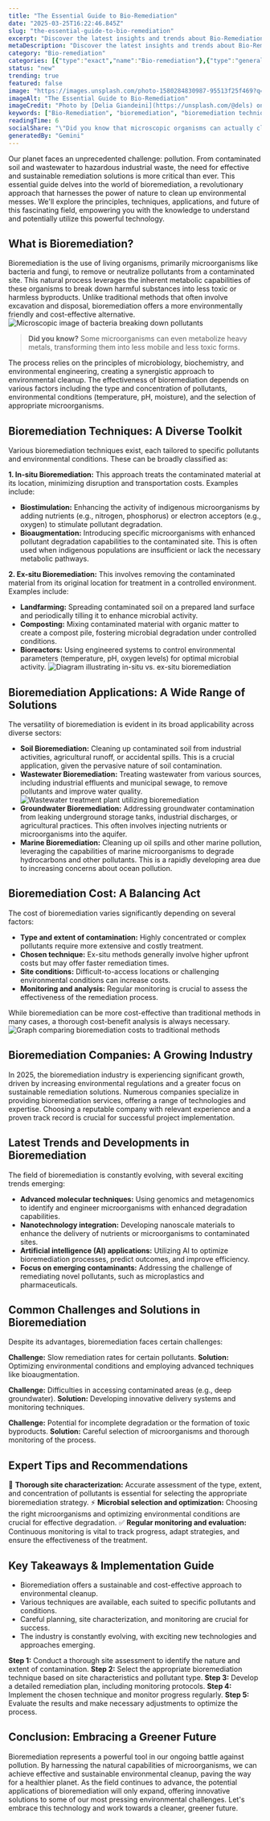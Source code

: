 ```yaml
---
title: "The Essential Guide to Bio-Remediation"
date: "2025-03-25T16:22:46.845Z"
slug: "the-essential-guide-to-bio-remediation"
excerpt: "Discover the latest insights and trends about Bio-Remediation. This comprehensive guide covers everything you need to know about Bio-Remediation in 2025."
metaDescription: "Discover the latest insights and trends about Bio-Remediation. This comprehensive guide covers everything you need to know about Bio-Remediation in 2025."
category: "Bio-remediation"
categories: [{"type":"exact","name":"Bio-remediation"},{"type":"general","name":"Environmental Science"},{"type":"medium","name":"Microbial Ecology"},{"type":"specific","name":"Enzyme Technology"},{"type":"niche","name":"Microbial Consortia"}]
status: "new"
trending: true
featured: false
image: "https://images.unsplash.com/photo-1580284830987-95513f25f469?q=85&w=1200&fit=max&fm=webp&auto=compress"
imageAlt: "The Essential Guide to Bio-Remediation"
imageCredit: "Photo by [Delia Giandeini](https://unsplash.com/@dels) on Unsplash"
keywords: ["Bio-Remediation", "bioremediation", "bioremediation techniques", "bioremediation cost", "bioremediation applications", "what is bioremediation", "bioremediation process", "bioremediation companies", "soil bioremediation", "wastewater bioremediation"]
readingTime: 6
socialShare: "\"Did you know that microscopic organisms can actually clean up pollution? Bioremediation harnesses nature's power for sustainable environmental cleanup – it's a game-changer!\""
generatedBy: "Gemini"
---
```




Our planet faces an unprecedented challenge: pollution.  From contaminated soil and wastewater to hazardous industrial waste, the need for effective and sustainable remediation solutions is more critical than ever.  This essential guide delves into the world of bioremediation, a revolutionary approach that harnesses the power of nature to clean up environmental messes.  We'll explore the principles, techniques, applications, and future of this fascinating field, empowering you with the knowledge to understand and potentially utilize this powerful technology.

## What is Bioremediation?

Bioremediation is the use of living organisms, primarily microorganisms like bacteria and fungi, to remove or neutralize pollutants from a contaminated site.  This natural process leverages the inherent metabolic capabilities of these organisms to break down harmful substances into less toxic or harmless byproducts.  Unlike traditional methods that often involve excavation and disposal, bioremediation offers a more environmentally friendly and cost-effective alternative. ![Microscopic image of bacteria breaking down pollutants](https://images.unsplash.com/photo-1600347992445-98410acd88a3?q=85&w=1200&fit=max&fm=webp&auto=compress)

> **Did you know?** Some microorganisms can even metabolize heavy metals, transforming them into less mobile and less toxic forms.

The process relies on the principles of microbiology, biochemistry, and environmental engineering, creating a synergistic approach to environmental cleanup. The effectiveness of bioremediation depends on various factors including the type and concentration of pollutants, environmental conditions (temperature, pH, moisture), and the selection of appropriate microorganisms.

## Bioremediation Techniques: A Diverse Toolkit

Various bioremediation techniques exist, each tailored to specific pollutants and environmental conditions.  These can be broadly classified as:

**1. In-situ Bioremediation:**  This approach treats the contaminated material at its location, minimizing disruption and transportation costs.  Examples include:

*   **Biostimulation:** Enhancing the activity of indigenous microorganisms by adding nutrients (e.g., nitrogen, phosphorus) or electron acceptors (e.g., oxygen) to stimulate pollutant degradation.
*   **Bioaugmentation:** Introducing specific microorganisms with enhanced pollutant degradation capabilities to the contaminated site.  This is often used when indigenous populations are insufficient or lack the necessary metabolic pathways.

**2. Ex-situ Bioremediation:** This involves removing the contaminated material from its original location for treatment in a controlled environment.  Examples include:

*   **Landfarming:** Spreading contaminated soil on a prepared land surface and periodically tilling it to enhance microbial activity.
*   **Composting:** Mixing contaminated material with organic matter to create a compost pile, fostering microbial degradation under controlled conditions.
*   **Bioreactors:** Using engineered systems to control environmental parameters (temperature, pH, oxygen levels) for optimal microbial activity. ![Diagram illustrating in-situ vs. ex-situ bioremediation](https://images.unsplash.com/photo-1588665518342-e116ee63620e?q=85&w=1200&fit=max&fm=webp&auto=compress)

## Bioremediation Applications: A Wide Range of Solutions

The versatility of bioremediation is evident in its broad applicability across diverse sectors:

*   **Soil Bioremediation:** Cleaning up contaminated soil from industrial activities, agricultural runoff, or accidental spills.  This is a crucial application, given the pervasive nature of soil contamination.
*   **Wastewater Bioremediation:** Treating wastewater from various sources, including industrial effluents and municipal sewage, to remove pollutants and improve water quality. ![Wastewater treatment plant utilizing bioremediation](https://images.unsplash.com/photo-1601601319316-bace8ae2b548?q=85&w=1200&fit=max&fm=webp&auto=compress)
*   **Groundwater Bioremediation:**  Addressing groundwater contamination from leaking underground storage tanks, industrial discharges, or agricultural practices.  This often involves injecting nutrients or microorganisms into the aquifer.
*   **Marine Bioremediation:** Cleaning up oil spills and other marine pollution, leveraging the capabilities of marine microorganisms to degrade hydrocarbons and other pollutants.  This is a rapidly developing area due to increasing concerns about ocean pollution.

## Bioremediation Cost: A Balancing Act

The cost of bioremediation varies significantly depending on several factors:

*   **Type and extent of contamination:**  Highly concentrated or complex pollutants require more extensive and costly treatment.
*   **Chosen technique:** Ex-situ methods generally involve higher upfront costs but may offer faster remediation times.
*   **Site conditions:** Difficult-to-access locations or challenging environmental conditions can increase costs.
*   **Monitoring and analysis:**  Regular monitoring is crucial to assess the effectiveness of the remediation process.

While bioremediation can be more cost-effective than traditional methods in many cases, a thorough cost-benefit analysis is always necessary.  ![Graph comparing bioremediation costs to traditional methods](https://images.unsplash.com/photo-1606139824527-1f1ac0e1743b?q=85&w=1200&fit=max&fm=webp&auto=compress)

## Bioremediation Companies: A Growing Industry

In 2025, the bioremediation industry is experiencing significant growth, driven by increasing environmental regulations and a greater focus on sustainable remediation solutions. Numerous companies specialize in providing bioremediation services, offering a range of technologies and expertise.  Choosing a reputable company with relevant experience and a proven track record is crucial for successful project implementation.

## Latest Trends and Developments in Bioremediation

The field of bioremediation is constantly evolving, with several exciting trends emerging:

*   **Advanced molecular techniques:** Using genomics and metagenomics to identify and engineer microorganisms with enhanced degradation capabilities.
*   **Nanotechnology integration:**  Developing nanoscale materials to enhance the delivery of nutrients or microorganisms to contaminated sites.
*   **Artificial intelligence (AI) applications:** Utilizing AI to optimize bioremediation processes, predict outcomes, and improve efficiency.
*   **Focus on emerging contaminants:**  Addressing the challenge of remediating novel pollutants, such as microplastics and pharmaceuticals.

## Common Challenges and Solutions in Bioremediation

Despite its advantages, bioremediation faces certain challenges:

**Challenge:** Slow remediation rates for certain pollutants.
**Solution:** Optimizing environmental conditions and employing advanced techniques like bioaugmentation.

**Challenge:**  Difficulties in accessing contaminated areas (e.g., deep groundwater).
**Solution:** Developing innovative delivery systems and monitoring techniques.

**Challenge:**  Potential for incomplete degradation or the formation of toxic byproducts.
**Solution:** Careful selection of microorganisms and thorough monitoring of the process.

## Expert Tips and Recommendations

🔑 **Thorough site characterization:**  Accurate assessment of the type, extent, and concentration of pollutants is essential for selecting the appropriate bioremediation strategy.
⚡ **Microbial selection and optimization:**  Choosing the right microorganisms and optimizing environmental conditions are crucial for effective degradation.
✅ **Regular monitoring and evaluation:**  Continuous monitoring is vital to track progress, adapt strategies, and ensure the effectiveness of the treatment.

## Key Takeaways & Implementation Guide

*   Bioremediation offers a sustainable and cost-effective approach to environmental cleanup.
*   Various techniques are available, each suited to specific pollutants and conditions.
*   Careful planning, site characterization, and monitoring are crucial for success.
*   The industry is constantly evolving, with exciting new technologies and approaches emerging.

**Step 1:** Conduct a thorough site assessment to identify the nature and extent of contamination.
**Step 2:** Select the appropriate bioremediation technique based on site characteristics and pollutant type.
**Step 3:** Develop a detailed remediation plan, including monitoring protocols.
**Step 4:** Implement the chosen technique and monitor progress regularly.
**Step 5:** Evaluate the results and make necessary adjustments to optimize the process.

## Conclusion: Embracing a Greener Future

Bioremediation represents a powerful tool in our ongoing battle against pollution. By harnessing the natural capabilities of microorganisms, we can achieve effective and sustainable environmental cleanup, paving the way for a healthier planet.  As the field continues to advance, the potential applications of bioremediation will only expand, offering innovative solutions to some of our most pressing environmental challenges.  Let's embrace this technology and work towards a cleaner, greener future.

